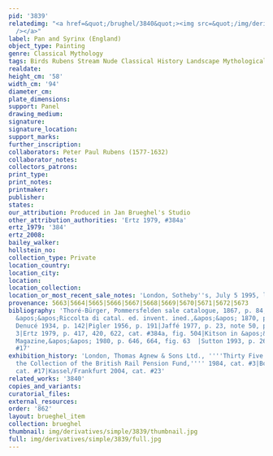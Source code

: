 ```yaml
---
pid: '3839'
relatedimg: "<a href=&quot;/brughel/3840&quot;><img src=&quot;/img/derivatives/simple/3840/thumbnail.jpg&quot;
  /></a>"
label: Pan and Syrinx (England)
object_type: Painting
genre: Classical Mythology
tags: Birds Rubens Stream Nude Classical History Landscape Mythological Flowers
realdate: 
height_cm: '58'
width_cm: '94'
diameter_cm: 
plate_dimensions: 
support: Panel
drawing_medium: 
signature: 
signature_location: 
support_marks: 
further_inscription: 
collaborators: Peter Paul Rubens (1577-1632)
collaborator_notes: 
collectors_patrons: 
print_type: 
print_notes: 
printmaker: 
publisher: 
states: 
our_attribution: Produced in Jan Brueghel's Studio
other_attribution_authorities: 'Ertz 1979, #384a'
ertz_1979: '384'
ertz_2008: 
bailey_walker: 
hollstein_no: 
collection_type: Private
location_country: 
location_city: 
location: 
location_collection: 
location_or_most_recent_sale_notes: 'London, Sotheby''s, July 5 1995, lot #42'
provenance: 5663|5664|5665|5666|5667|5668|5669|5670|5671|5672|5673
bibliography: 'Thoré-Bürger, Pommersfelden sale catalogue, 1867, p. 84, cat. #210|Campori,
  &apos;&apos;Riccolta di catal. ed. invent. ined.,&apos;&apos; 1870, p. 191|(Possibly)
  Denucé 1934, p. 142|Pigler 1956, p. 191|Jaffé 1977, p. 23, note 50, p. 100 fig.
  3|Ertz 1979, p. 417, 420, 622, cat. #384a, fig. 504|Kitson in &apos;&apos;The Burlington
  Magazine,&apos;&apos; 1980, p. 646, 664, fig. 63  |Sutton 1993, p. 260-262, cat.
  #17'
exhibition_history: 'London, Thomas Agnew & Sons Ltd., ''''Thirty Five Paintings from
  the Collection of the British Rail Pension Fund,'''' 1984, cat. #3|Boston 1993,
  cat. #17|Kassel/Frankfurt 2004, cat. #23'
related_works: '3840'
copies_and_variants: 
curatorial_files: 
external_resources: 
order: '862'
layout: brueghel_item
collection: brueghel
thumbnail: img/derivatives/simple/3839/thumbnail.jpg
full: img/derivatives/simple/3839/full.jpg
---
```

